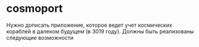 # cosmoport
Нужно дописать приложение, которое ведет учет космических кораблей в далеком будущем (в 3019 году). Должны быть реализованы следующие возможности
